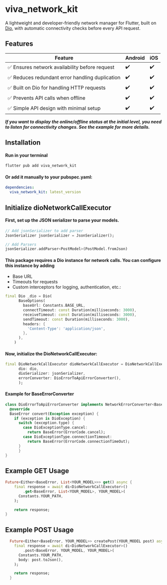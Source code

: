 # viva_network_kit

A lightweight and developer-friendly network manager for Flutter, built on [Dio](https://pub.dev/packages/dio), with automatic connectivity checks before every API request.

## Features

| Feature                                        | Android | iOS |
|------------------------------------------------|---------|-----|
| ✅ Ensures network availability before request  | ✔️       | ✔️   |
| ✅ Reduces redundant error handling duplication | ✔️       | ✔️   |
| ✅ Built on Dio for handling HTTP requests      | ✔️       | ✔️   |
| ✅ Prevents API calls when offline              | ✔️       | ✔️   |
| ✅ Simple API design with minimal setup         | ✔️       | ✔️   |

***If you want to display the online/offline status at the initial level, you need to listen for connectivity changes. See the example for more details.***

## Installation
#### Run in your terminal
```bash
flutter pub add viva_network_kit
```

#### Or add it manually to your pubspec.yaml:
```yaml
dependencies:
  viva_network_kit: latest_version
```


## Initialize dioNetworkCallExecutor
#### First, set up the JSON serializer to parse your models.
```dart
// Add jsonSerializer to add parser
JsonSerializer jsonSerializer = JsonSerializer();

// Add Parsers
jsonSerializer.addParser<PostModel>(PostModel.fromJson)
```
#### This package requires a Dio instance for network calls. You can configure this instance by adding
- Base URL
- Timeouts for requests
- Custom interceptors for logging, authentication, etc.:
```dart
final Dio _dio = Dio(
      BaseOptions(
        baseUrl: Constants.BASE_URL,
        connectTimeout: const Duration(milliseconds: 3000),
        receiveTimeout: const Duration(milliseconds: 3000),
        sendTimeout: const Duration(milliseconds: 3000),
        headers: {
          'Content-Type': 'application/json',
        },
      ),
    )
```

#### Now, initialize the DioNetworkCallExecutor:
```dart
final DioNetworkCallExecutor dioNetworkCallExecutor = DioNetworkCallExecutor(
      dio: dio,
      dioSerializer: jsonSerializer,
      errorConverter: DioErrorToApiErrorConverter(),
      );
```

#### Example for BaseErrorConverter
```dart
class DioErrorToApiErrorConverter implements NetworkErrorConverter<BaseError> {
  @override
  BaseError convert(Exception exception) {
    if (exception is DioException) {
      switch (exception.type) {
        case DioExceptionType.cancel:
          return BaseError(ErrorCode.cancel);
        case DioExceptionType.connectionTimeout:
          return BaseError(ErrorCode.connectionTimeOut);
      }
      }
}
```

## Example GET Usage
```dart
Future<Either<BaseError, List<YOUR_MODEL>>> get() async {
    final response = await di<DioNetworkCallExecutor>()
        .get<BaseError, List<YOUR_MODEL>, YOUR_MODEL>(
      Constants.YOUR_PATH,
    );

    return response;
}
```

## Example POST Usage
```dart
  Future<Either<BaseError, YOUR_MODEL>> createPost(YOUR_MODEL post) async {
    final response = await di<DioNetworkCallExecutor>()
        .post<BaseError, YOUR_MODEL, YOUR_MODEL>(
      Constants.YOUR_PATH,
      body: post.toJson(),
    );

    return response;
  }
```